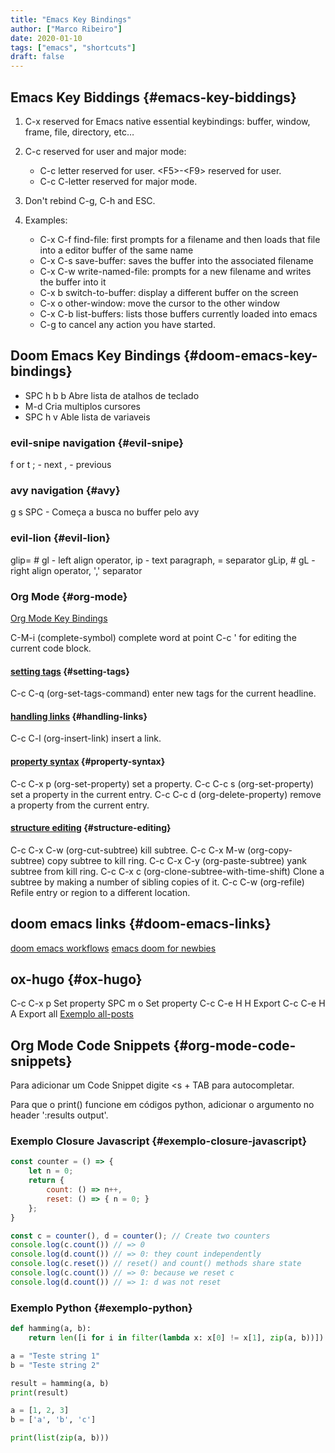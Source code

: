 ```yaml
---
title: "Emacs Key Bindings"
author: ["Marco Ribeiro"]
date: 2020-01-10
tags: ["emacs", "shortcuts"]
draft: false
---
```


## Emacs Key Biddings {#emacs-key-biddings}

1.  C-x reserved for Emacs native essential keybindings: buffer, window, frame, file, directory, etc…
2.  C-c reserved for user and major mode:
    -   C-c letter reserved for user. &lt;F5&gt;-&lt;F9&gt; reserved for user.
    -   C-c C-letter reserved for major mode.
3.  Don't rebind C-g, C-h and ESC.

4.  Examples:
    -   C-x C-f	find-file: first prompts for a filename and then loads that file into a editor buffer of the same name
    -   C-x C-s	save-buffer: saves the buffer into the associated filename
    -   C-x C-w	write-named-file: prompts for a new filename and writes the buffer into it
    -   C-x b      switch-to-buffer: display a different buffer on the screen
    -   C-x o      other-window: move the cursor to the other window
    -   C-x C-b	list-buffers: lists those buffers currently loaded into emacs
    -   C-g        to cancel any action you have started.


## Doom Emacs Key Bindings {#doom-emacs-key-bindings}

-   SPC h b b    Abre lista de atalhos de teclado
-   M-d          Cria multiplos cursores
-   SPC h v      Able lista de variaveis


### evil-snipe <span class="tag"><span class="navigation">navigation</span></span> {#evil-snipe}

f or t
; - next
, - previous


### avy <span class="tag"><span class="navigation">navigation</span></span> {#avy}

g s SPC - Começa a busca no buffer pelo avy


### evil-lion {#evil-lion}

glip=  # gl - left align operator, ip - text paragraph, = separator
gLip,  # gL - right align operator, ',' separator


### Org Mode {#org-mode}

[Org Mode Key Bindings](https://orgmode.org/orgcard.txt)

C-M-i      (complete-symbol) complete word at point
C-c '      for editing the current code block.


#### [setting tags](https://orgmode.org/manual/setting-tags.html) {#setting-tags}

C-c C-q     (org-set-tags-command) enter new tags for the current headline.


#### [handling links](https://www.gnu.org/software/emacs/manual/html_node/org/handling-links.html) {#handling-links}

C-c C-l     (org-insert-link) insert a link.


#### [property syntax](https://orgmode.org/manual/property-syntax.html) {#property-syntax}

C-c C-x p     (org-set-property) set a property.
C-c C-c s     (org-set-property) set a property in the current entry.
C-c C-c d     (org-delete-property) remove a property from the current entry.


#### [structure editing](https://orgmode.org/manual/structure-editing.html) {#structure-editing}

C-c C-x C-w     (org-cut-subtree) kill subtree.
C-c C-x M-w     (org-copy-subtree) copy subtree to kill ring.
C-c C-x C-y     (org-paste-subtree) yank subtree from kill ring.
C-c C-x c       (org-clone-subtree-with-time-shift) Clone a subtree by making a number of sibling copies of it.
C-c C-w         (org-refile) Refile entry or region to a different location.


## doom emacs links {#doom-emacs-links}

[doom emacs workflows](https://noelwelsh.com/posts/2019-01-10-doom-emacs.html)
[emacs doom for newbies](https://medium.com/urbint-engineering/emacs-doom-for-newbies-1f8038604e3b)


## ox-hugo {#ox-hugo}

C-c C-x p      Set property
SPC m o        Set property
C-c C-e H H    Export
C-c C-e H A    Export all
[
Exemplo all-posts](https://github.com/hlissner/doom-emacs/blob/develop/modules/config/default/+evil-bindings.el)


## Org Mode Code Snippets {#org-mode-code-snippets}

Para adicionar um Code Snippet digite &lt;s + TAB para autocompletar.

Para que o print() funcione em códigos python, adicionar o argumento no header ':results output'.


### Exemplo Closure Javascript {#exemplo-closure-javascript}

```js
const counter = () => {
    let n = 0;
    return {
        count: () => n++,
        reset: () => { n = 0; }
    };
}

const c = counter(), d = counter(); // Create two counters
console.log(c.count()) // => 0
console.log(d.count()) // => 0: they count independently
console.log(c.reset()) // reset() and count() methods share state
console.log(c.count()) // => 0: because we reset c
console.log(d.count()) // => 1: d was not reset
```


### Exemplo Python {#exemplo-python}

```python
def hamming(a, b):
    return len([i for i in filter(lambda x: x[0] != x[1], zip(a, b))])

a = "Teste string 1"
b = "Teste string 2"

result = hamming(a, b)
print(result)
```

```python
a = [1, 2, 3]
b = ['a', 'b', 'c']

print(list(zip(a, b)))
```
